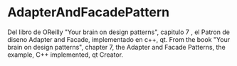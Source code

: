 # AdapterAndFacadePattern
Del libro de OReilly "Your brain on design patterns", capitulo 7 , el Patron de diseno Adapter and Facade, implementado en c++, qt. From the book "Your brain on design patterns", chapter 7, the Adapter and Facade Patterns, the example, C++ implemented, qt Creator.
